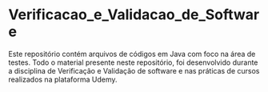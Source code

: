 # Verificacao_e_Validacao_de_Software
Este repositório contém arquivos de códigos em Java com foco na área de testes. Todo o material presente neste repositório, foi desenvolvido durante a disciplina de Verificação e Validação de software e nas práticas de cursos realizados na plataforma Udemy.
